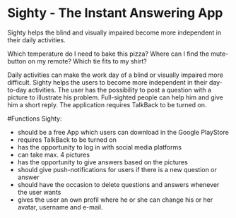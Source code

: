 # Sighty - The Instant Answering App

Sighty helps the blind and visually impaired become more independent in their daily activities.


Which temperature do I need to bake this pizza? Where can I find the mute-button on my remote? Which tie fits to my shirt?


Daily activities can make the work day of a blind or visually impaired more difficult. Sighty helps the users to become more independent in their day-to-day activities. 
The user has the possibility to post a question with a picture to illustrate his problem. Full-sighted people can help him and give him a short reply. The application requires TalkBack to be turned on. 

#Functions
Sighty:
- should be a free App which users can download in the Google PlayStore
- requires TalkBack to be turned on
- has the opportunity to log in with social media platforms
- can take max. 4 pictures
- has the opportunity to give answers based on the pictures
- should give push-notifications for users if there is a new question or answer 
- should have the occasion to delete questions and answers whenever the user wants
- gives the user an own profil where he or she can change his or her avatar, username and e-mail.

